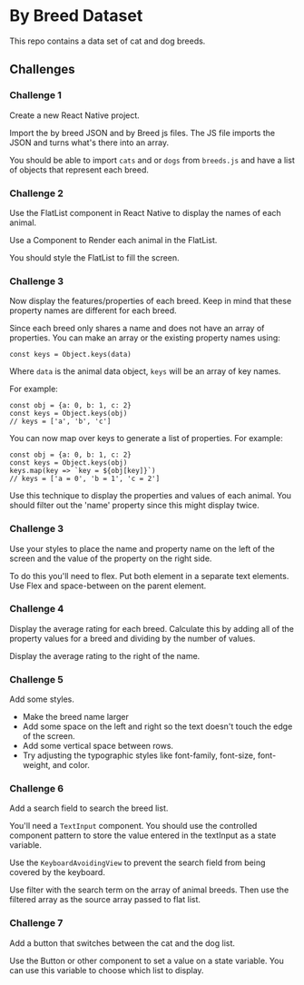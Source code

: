 # By Breed Dataset

This repo contains a data set of cat and dog breeds. 

## Challenges

### Challenge 1

Create a new React Native project. 

Import the by breed JSON and by Breed js files. The JS file imports the JSON and turns what's there into an array. 

You should be able to import `cats` and or `dogs` from `breeds.js` and have a list of objects that represent each breed. 

### Challenge 2

Use the FlatList component in React Native to display the names of each animal. 

Use a Component to Render each animal in the FlatList. 

You should style the FlatList to fill the screen. 

### Challenge 3 

Now display the features/properties of each breed. Keep in mind that these property names are different for each breed. 

Since each breed only shares a name and does not have an array of properties. You can make an array or the existing property names using: 

```JS
const keys = Object.keys(data)
```

Where `data` is the animal data object, `keys` will be an array of key names. 

For example: 

```JS
const obj = {a: 0, b: 1, c: 2}
const keys = Object.keys(obj)
// keys = ['a', 'b', 'c']
```

You can now map over keys to generate a list of properties. For example: 

```JS
const obj = {a: 0, b: 1, c: 2}
const keys = Object.keys(obj)
keys.map(key => `key = ${obj[key]}`)
// keys = ['a = 0', 'b = 1', 'c = 2']
```

Use this technique to display the properties and values of each animal. You should filter out the 'name' property since this might display twice. 

### Challenge 3

Use your styles to place the name and property name on the left of the screen and the value of the property on the right side. 

To do this you'll need to flex. Put both element in a separate text elements. Use Flex and space-between on the parent element. 

### Challenge 4 

Display the average rating for each breed. Calculate this by adding all of the property values for a breed and dividing by the number of values. 

Display the average rating to the right of the name. 

### Challenge 5 

Add some styles. 

- Make the breed name larger
- Add some space on the left and right so the text doesn't touch the edge of the screen. 
- Add some vertical space between rows. 
- Try adjusting the typographic styles like font-family, font-size, font-weight, and color. 

### Challenge 6 

Add a search field to search the breed list. 

You'll need a `TextInput` component. You should use the controlled component pattern to store the value entered in the textInput as a state variable. 

Use the `KeyboardAvoidingView` to prevent the search field from being covered by the keyboard. 

Use filter with the search term on the array of animal breeds. Then use the filtered array as the source array passed to flat list. 

### Challenge 7 

Add a button that switches between the cat and the dog list. 

Use the Button or other component to set a value on a state variable. You can use this variable to choose which list to display. 